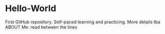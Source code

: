 # Hello-World
First GitHub repository. Self-paced learning and practicing. More details tba
ABOUT Me: read between the lines 
